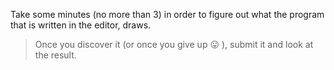 Take some minutes (no more than 3) in order to figure out what the program that is written in the editor, draws.

> Once you discover it (or once you give up :stuck_out_tongue: ), submit it and look at the result.